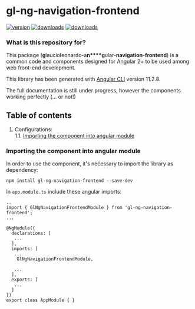 # gl-ng-navigation-frontend
[![version](https://img.shields.io/npm/v/gl-ng-navigation-frontend)](https://www.npmjs.com/package/gl-ng-navigation-frontend)
[![downloads](https://img.shields.io/npm/types/gl-ng-navigation-frontend)](https://www.npmjs.com/package/gl-ng-navigation-frontend)
[![downloads](https://img.shields.io/npm/dw/gl-ng-navigation-frontend)](https://www.npmjs.com/package/gl-ng-navigation-frontend)

### What is this repository for? ###
This package (**g**laucio**l**eonardo-a**n****g**ular-**navigation**-**frontend**) is a common code and components designed for Angular 2+ to be used among web front-end development.<br>

This library has been generated with [Angular CLI](https://github.com/angular/angular-cli) version 11.2.8.

The full documentation is still under progress, however the components working perfectly (... or not!)

## Table of contents ##
1. Configurations:<br>
   1.1. [ Importing the component into angular module ](#importing-component)<br>


<a name="importing-component"></a>
### Importing the component into angular module ###
In order to use the component, it's necessary to import the library as dependency:

`npm install gl-ng-navigation-frontend --save-dev`


In `app.module.ts` include these angular imports:

```
..
import { GlNgNavigationFrontendModule } from 'gl-ng-navigation-frontend';
...

@NgModule({
  declarations: [
   ...
  ],
  imports: [
   ...
    GlNgNavigationFrontendModule,

   ...
  ],
  exports: [
   ...
  ]
})
export class AppModule { }
```
